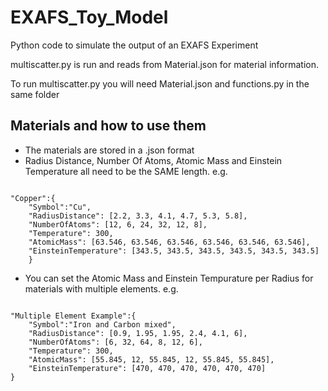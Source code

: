 # EXAFS_Toy_Model

Python code to simulate the output of an EXAFS Experiment

multiscatter.py is run and reads from Material.json for material information.

To run multiscatter.py you will need Material.json and functions.py in the same folder

Materials and how to use them
-

- The materials are stored in a .json format
- Radius Distance, Number Of Atoms, Atomic Mass and Einstein Temperature all need to be the SAME length.
e.g.

<pre><code>
"Copper":{
	"Symbol":"Cu",
	"RadiusDistance": [2.2, 3.3, 4.1, 4.7, 5.3, 5.8],
	"NumberOfAtoms": [12, 6, 24, 32, 12, 8],
	"Temperature": 300,
	"AtomicMass": [63.546, 63.546, 63.546, 63.546, 63.546, 63.546],
	"EinsteinTemperature": [343.5, 343.5, 343.5, 343.5, 343.5, 343.5]	
	}
</code></pre>
- You can set the Atomic Mass and Einstein Tempurature per Radius for materials with multiple elements.
e.g.

<pre><code>
"Multiple Element Example":{
	"Symbol":"Iron and Carbon mixed",
	"RadiusDistance": [0.9, 1.95, 1.95, 2.4, 4.1, 6],
	"NumberOfAtoms": [6, 32, 64, 8, 12, 6],
	"Temperature": 300,
	"AtomicMass": [55.845, 12, 55.845, 12, 55.845, 55.845],
	"EinsteinTemperature": [470, 470, 470, 470, 470, 470]
}
</code></pre>

